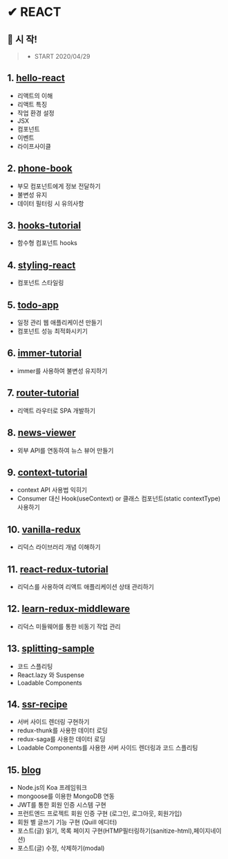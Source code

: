 # ✔ REACT


## 📌 시 작!
> - START 2020/04/29

## 1. [hello-react](https://github.com/saseungmin/react-tutorial/tree/master/hello-react)
- 리액트의 이해
- 리액트 특징
- 작업 환경 설정
- JSX
- 컴포넌트
- 이벤트
- 라이프사이클

## 2. [phone-book](https://github.com/saseungmin/react-tutorial/tree/master/phone-book)
- 부모 컴포넌트에게 정보 전달하기
- 불변성 유지
- 데이터 필터링 시 유의사항

## 3. [hooks-tutorial](https://github.com/saseungmin/react-tutorial/tree/master/hooks-tutorial)
- 함수형 컴포넌트 hooks

## 4. [styling-react](https://github.com/saseungmin/react-tutorial/tree/master/styling-react)
- 컴포넌트 스타일링

## 5. [todo-app](https://github.com/saseungmin/react-tutorial/tree/master/todo-app)
- 일정 관리 웹 애플리케이션 만들기
- 컴포넌트 성능 최적화시키기

## 6. [immer-tutorial](https://github.com/saseungmin/react-tutorial/tree/master/immer-tutorial)
- immer를 사용하여 불변성 유지하기

## 7. [router-tutorial](https://github.com/saseungmin/react-tutorial/tree/master/router-tutorial)
- 리액트 라우터로 SPA 개발하기

## 8. [news-viewer](https://github.com/saseungmin/react-tutorial/tree/master/news-viewer)
- 외부 API를 연동하여 뉴스 뷰어 만들기

## 9. [context-tutorial](https://github.com/saseungmin/react-tutorial/tree/master/context-tutorial)
- context API 사용법 익히기
- Consumer 대신 Hook(useContext) or 클래스 컴포넌트(static contextType) 사용하기

## 10. [vanilla-redux](https://github.com/saseungmin/react-tutorial/tree/master/vanilla-redux)
- 리덕스 라이브러리 개념 이해하기

## 11. [react-redux-tutorial](https://github.com/saseungmin/react-tutorial/tree/master/react-redux-tutorial)
- 리덕스를 사용하여 리액트 애플리케이션 상태 관리하기

## 12. [learn-redux-middleware](https://github.com/saseungmin/react-tutorial/tree/master/learn-redux-middleware)
- 리덕스 미들웨어를 통한 비동기 작업 관리

## 13. [splitting-sample](https://github.com/saseungmin/react-tutorial/tree/master/splitting-sample)
- 코드 스플리팅
- React.lazy 와 Suspense
- Loadable Components

## 14. [ssr-recipe](https://github.com/saseungmin/react-tutorial/tree/master/ssr-recipe)
- 서버 사이드 렌더링 구현하기
- redux-thunk를 사용한 데이터 로딩
- redux-saga를 사용한 데이터 로딩
- Loadable Components를 사용한 서버 사이드 렌더링과 코드 스플리팅

## 15. [blog](https://github.com/saseungmin/react-tutorial/tree/master/blog)
- Node.js의 Koa 프레임워크
- mongoose를 이용한 MongoDB 연동
- JWT를 통한 회원 인증 시스템 구현
- 프런트엔드 프로젝트 회원 인증 구현 (로그인, 로그아웃, 회원가입)
- 회원 별 글쓰기 기능 구현 (Quill 에디터)
- 포스트(글) 읽기, 목록 페이지 구현(HTMP필터링하기(sanitize-html),페이지네이션)
- 포스트(글) 수정, 삭제하기(modal)